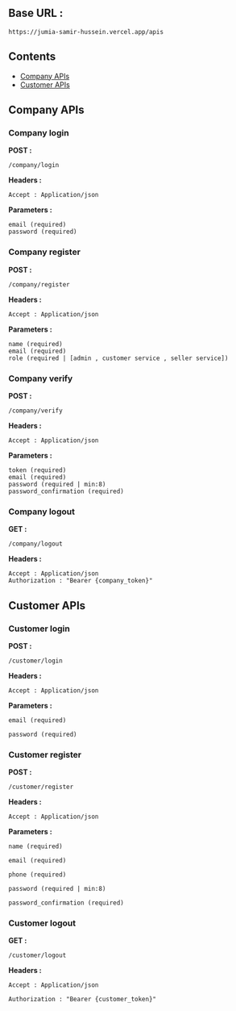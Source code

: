 ## Base URL :

    https://jumia-samir-hussein.vercel.app/apis

## Contents

-   [Company APIs](#Company-APIs)
-   [Customer APIs](#Customer-APIs)

## **Company APIs**

### Company login

<b>POST :</b>

    /company/login

<b>Headers :</b>

    Accept : Application/json

<b>Parameters :</b>

    email (required)
    password (required)

### Company register

<b>POST :</b>

    /company/register

<b>Headers :</b>

    Accept : Application/json

<b>Parameters :</b>

    name (required)
    email (required)
    role (required | [admin , customer service , seller service])

### Company verify

<b>POST :</b>

    /company/verify

<b>Headers :</b>

    Accept : Application/json

<b>Parameters :</b>

    token (required)
    email (required)
    password (required | min:8)
    password_confirmation (required)

### Company logout

<b>GET :</b>

    /company/logout

<b>Headers :</b>

    Accept : Application/json
    Authorization : "Bearer {company_token}"

## Customer APIs

### Customer login

<b>POST :</b>

    /customer/login

<b>Headers :</b>

    Accept : Application/json

<b>Parameters :</b>

    email (required)

    password (required)

### Customer register

<b>POST :</b>

    /customer/register

<b>Headers :</b>

    Accept : Application/json

<b>Parameters :</b>

    name (required)

    email (required)

    phone (required)

    password (required | min:8)

    password_confirmation (required)

### Customer logout

<b>GET :</b>

    /customer/logout

<b>Headers :</b>

    Accept : Application/json

    Authorization : "Bearer {customer_token}"
